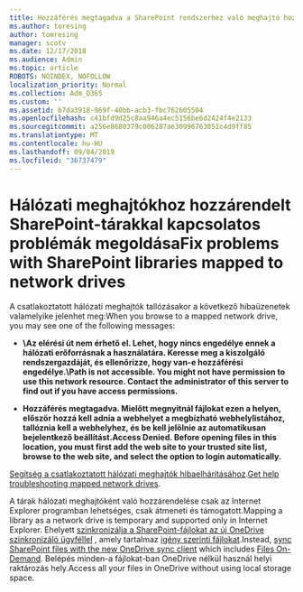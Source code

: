 ```yaml
---
title: Hozzáférés megtagadva a SharePoint rendszerhez való meghajtó hozzárendelésekor
ms.author: toresing
author: tomresing
manager: scotv
ms.date: 12/17/2018
ms.audience: Admin
ms.topic: article
ROBOTS: NOINDEX, NOFOLLOW
localization_priority: Normal
ms.collection: Adm_O365
ms.custom: ''
ms.assetid: b7da3918-969f-40bb-acb3-fbc762605504
ms.openlocfilehash: c41bfd9d25c8aa946a4ec5156be6d2424f4e2133
ms.sourcegitcommit: a256e8680379c006287ae30996763051c4d9ff85
ms.translationtype: MT
ms.contentlocale: hu-HU
ms.lasthandoff: 09/04/2019
ms.locfileid: "36737479"
---
```

# <a name="fix-problems-with-sharepoint-libraries-mapped-to-network-drives"></a><span data-ttu-id="41b6d-102">Hálózati meghajtókhoz hozzárendelt SharePoint-tárakkal kapcsolatos problémák megoldása</span><span class="sxs-lookup"><span data-stu-id="41b6d-102">Fix problems with SharePoint libraries mapped to network drives</span></span>

<span data-ttu-id="41b6d-103">A csatlakoztatott hálózati meghajtók tallózásakor a következő hibaüzenetek valamelyike jelenhet meg:</span><span class="sxs-lookup"><span data-stu-id="41b6d-103">When you browse to a mapped network drive, you may see one of the following messages:</span></span>
  
- <span data-ttu-id="41b6d-104">**\\Az elérési út nem érhető el. Lehet, hogy nincs engedélye ennek a hálózati erőforrásnak a használatára. Keresse meg a kiszolgáló rendszergazdáját, és ellenőrizze, hogy van-e hozzáférési engedélye.**</span><span class="sxs-lookup"><span data-stu-id="41b6d-104">**\\Path is not accessible. You might not have permission to use this network resource. Contact the administrator of this server to find out if you have access permissions.**</span></span>

- <span data-ttu-id="41b6d-105">**Hozzáférés megtagadva. Mielőtt megnyitnál fájlokat ezen a helyen, először hozzá kell adnia a webhelyet a megbízható webhelylistához, tallóznia kell a webhelyhez, és be kell jelölnie az automatikusan bejelentkező beállítást.**</span><span class="sxs-lookup"><span data-stu-id="41b6d-105">**Access Denied. Before opening files in this location, you must first add the web site to your trusted site list, browse to the web site, and select the option to login automatically.**</span></span>

<span data-ttu-id="41b6d-106">[Segítség a csatlakoztatott hálózati meghajtók hibaelhárításához](https://docs.microsoft.com/sharepoint/support/administration/troubleshoot-mapped-network-drives).</span><span class="sxs-lookup"><span data-stu-id="41b6d-106">[Get help troubleshooting mapped network drives](https://docs.microsoft.com/sharepoint/support/administration/troubleshoot-mapped-network-drives).</span></span>
  
<span data-ttu-id="41b6d-107">A tárak hálózati meghajtóként való hozzárendelése csak az Internet Explorer programban lehetséges, csak átmeneti és támogatott.</span><span class="sxs-lookup"><span data-stu-id="41b6d-107">Mapping a library as a network drive is temporary and supported only in Internet Explorer.</span></span> <span data-ttu-id="41b6d-108">Ehelyett [szinkronizálja a SharePoint-fájlokat az új OneDrive szinkronizáló ügyféllel](https://support.office.com/article/6de9ede8-5b6e-4503-80b2-6190f3354a88.aspx) , amely tartalmaz [igény szerinti fájlokat](https://support.office.com/article/0e6860d3-d9f3-4971-b321-7092438fb38e.aspx).</span><span class="sxs-lookup"><span data-stu-id="41b6d-108">Instead, [sync SharePoint files with the new OneDrive sync client](https://support.office.com/article/6de9ede8-5b6e-4503-80b2-6190f3354a88.aspx) which includes [Files On-Demand](https://support.office.com/article/0e6860d3-d9f3-4971-b321-7092438fb38e.aspx).</span></span> <span data-ttu-id="41b6d-109">Belépés minden-a fájlokat-ban OneDrive nélkül használ helyi raktározás hely.</span><span class="sxs-lookup"><span data-stu-id="41b6d-109">Access all your files in OneDrive without using local storage space.</span></span>
  